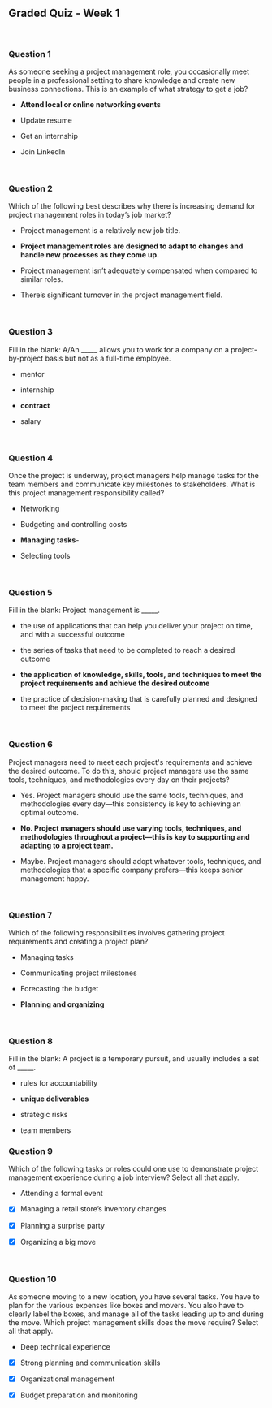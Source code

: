 ## Graded Quiz - Week 1

<br>

### Question 1

As someone seeking a project management role, you occasionally meet people in a professional setting to share knowledge and create new business connections. This is an example of what strategy to get a job? 

- **Attend local or online networking events**


- Update resume


- Get an internship


- Join LinkedIn

<br>

### Question 2

Which of the following best describes why there is increasing demand for project management roles in today’s job market?

- Project management is a relatively new job title.


- **Project management roles are designed to adapt to changes and handle new processes as they come up.**


- Project management isn’t adequately compensated when compared to similar roles.


- There’s significant turnover in the project management field.

<br>

### Question 3

Fill in the blank: A/An _____ allows you to work for a company on a project-by-project basis but not as a full-time employee.


- mentor


- internship


- **contract**


- salary

<br>

### Question 4

Once the project is underway, project managers help manage tasks for the team members and communicate key milestones to stakeholders. What is this project management responsibility called?


- Networking


- Budgeting and controlling costs


- **Managing tasks**-


- Selecting tools
<br>

### Question 5

Fill in the blank: Project management is _____.


- the use of applications that can help you deliver your project on time, and with a successful outcome


- the series of tasks that need to be completed to reach a desired outcome


- **the application of knowledge, skills, tools, and techniques to meet the project requirements and achieve the desired outcome**


- the practice of decision-making that is carefully planned and designed to meet the project requirements

<br>

### Question 6

Project managers need to meet each project's requirements and achieve the desired outcome. To do this, should project managers use the same tools, techniques, and methodologies every day on their projects?

- Yes. Project managers should use the same tools, techniques, and methodologies every day—this consistency is key to achieving an optimal outcome.


- **No. Project managers should use varying tools, techniques, and methodologies throughout a project—this is key to supporting and adapting to a project team.**


- Maybe. Project managers should adopt whatever tools, techniques, and methodologies that a specific company prefers—this keeps senior management happy.

<br>

### Question 7

Which of the following responsibilities involves gathering project requirements and creating a project plan?


- Managing tasks


- Communicating project milestones


- Forecasting the budget


- **Planning and organizing**

<br>

### Question 8

Fill in the blank: A project is a temporary pursuit, and usually includes a set of _____.


- rules for accountability


- **unique deliverables**


- strategic risks


- team members

### Question 9

Which of the following tasks or roles could one use to demonstrate project management experience during a job interview? Select all that apply.

- Attending a formal event


+ [x] Managing a retail store’s inventory changes


+ [x] Planning a surprise party


+ [x] Organizing a big move 

<br>

### Question 10

As someone moving to a new location, you have several tasks. You have to plan for the various expenses like boxes and movers. You also have to clearly label the boxes, and manage all of the tasks leading up to and during the move. Which project management skills does the move require? Select all that apply.

- Deep technical experience


+ [x] Strong planning and communication skills

+ [x] Organizational management

+ [x] Budget preparation and monitoring